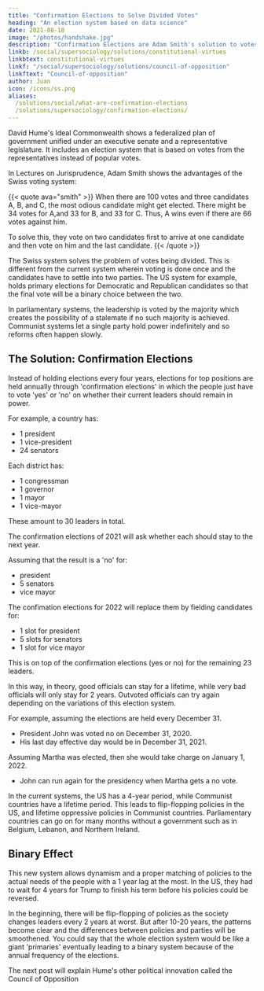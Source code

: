 ```yaml
---
title: "Confirmation Elections to Solve Divided Votes"
heading: "An election system based on data science"
date: 2021-08-18
image: "/photos/handshake.jpg"
description: "Confirmation Elections are Adam Smith's solution to votes being split in countries that have no primaries"
linkb: /social/supersociology/solutions/constitutional-virtues
linkbtext: constitutional-virtues
linkf: "/social/supersociology/solutions/council-of-opposition"
linkftext: "Council-of-opposition"
author: Juan
icon: /icons/ss.png
aliases:
  /solutions/social/what-are-confirmation-elections
  /solutions/supersociology/confirmation-elections/
---
```


David Hume's Ideal Commonwealth shows a federalized plan of government unified under an executive senate and a representative legislature. It includes an election system that is based on votes from the representatives instead of popular votes. 

In Lectures on Jurisprudence, Adam Smith shows the advantages of the Swiss voting system:

{{< quote ava="smith" >}}
When there are 100 votes and three candidates A, B, and C, the most odious candidate might get elected. There might be 34 votes for A,and 33 for B, and 33 for C. Thus, A wins even if there are 66 votes against him.

To solve this, they vote on two candidates first to arrive at one candidate and then vote on him and the last candidate. 
{{< /quote >}}



The Swiss system solves the problem of votes being divided. This is different from the current system wherein voting is done once and the candidates have to settle into two parties. The US system for example, holds primary elections for Democratic and Republican candidates so that the final vote will be a binary choice between the two. 

In parliamentary systems, the leadership is voted by the majority which creates the possibility of a stalemate if no such majority is achieved. Communist systems let a single party hold power indefinitely and so reforms often happen slowly. 


## The Solution: Confirmation Elections

<!-- I noticed they both suggested a new election system that was very different from the mainstream proposals of their time.  -->

Instead of holding elections every four years, elections for top positions are held annually through 'confirmation elections' in which the people just have to vote 'yes' or 'no' on whether their current leaders should remain in power.  

For example, a country has:
- 1 president
- 1 vice-president
- 24 senators

Each district has:
- 1 congressman
- 1 governor
- 1 mayor
- 1 vice-mayor

These amount to 30 leaders in total. 

The confirmation elections of 2021 will ask whether each should stay to the next year.  

Assuming that the result is a 'no' for:
- president
- 5 senators
- vice mayor

The confimation elections for 2022 will replace them by fielding candidates for:
- 1 slot for president
- 5 slots for senators
- 1 slot for vice mayor

This is on top of the confirmation elections (yes or no) for the remaining 23 leaders. 

In this way, in theory, good officials can stay for a lifetime, while very bad officials will only stay for 2 years. Outvoted officials can try again depending on the variations of this election system. 

For example, assuming the elections are held every December 31. 

- President John was voted no on December 31, 2020. 
- His last day effective day would be in December 31, 2021. 

Assuming Martha was elected, then she would take charge on January 1, 2022. 
- John can run again for the presidency when Martha gets a no vote. 

In the current systems, the US has a 4-year period, while Communist countries have a lifetime period. This leads to flip-flopping policies in the US, and lifetime oppressive policies in Communist countries. Parliamentary countries can go on for many months without a government such as in Belgium, Lebanon, and Northern Ireland.



## Binary Effect

This new system allows dynamism and a proper matching of policies to the actual needs of the people with a 1 year lag at the most. In the US, they had to wait for 4 years for Trump to finish his term before his policies could be reversed.

In the beginning, there will be flip-flopping of policies as the society changes leaders every 2 years at worst. But after 10-20 years, the patterns become clear and the differences between policies and parties will be smoothened. You could say that the whole election system would be like a giant 'primaries' eventually leading to a binary system because of the annual frequency of the elections.

The next post will explain Hume's other political innovation called the Council of Opposition